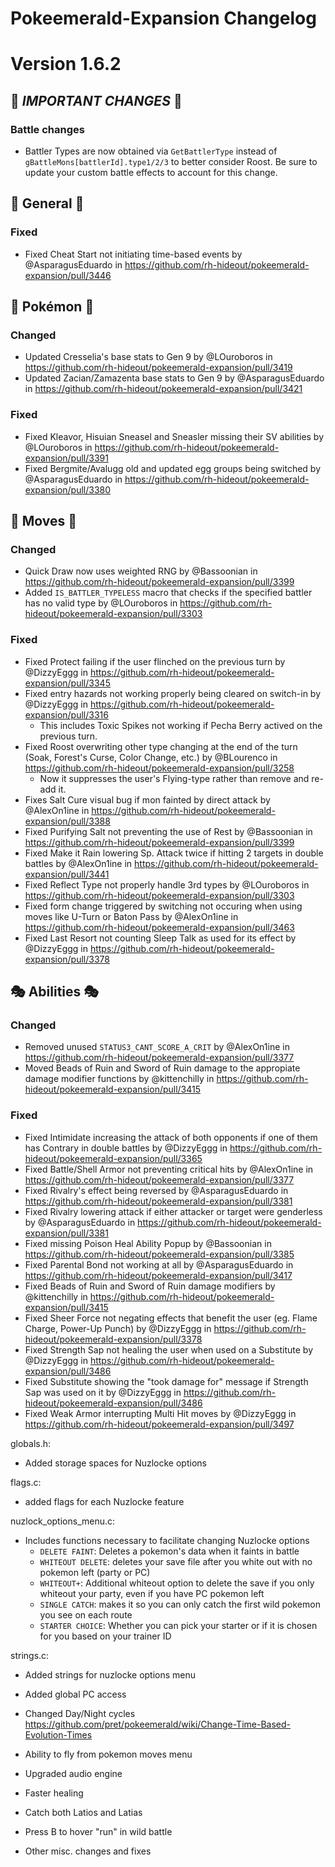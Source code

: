 # Pokeemerald-Expansion Changelog

# Version 1.6.2

## 🌋 *IMPORTANT CHANGES* 🌋
### Battle changes
* Battler Types are now obtained via `GetBattlerType` instead of `gBattleMons[battlerId].type1/2/3` to better consider Roost. Be sure to update your custom battle effects to account for this change.

## 🧬 General 🧬
### Fixed
* Fixed Cheat Start not initiating time-based events by @AsparagusEduardo in https://github.com/rh-hideout/pokeemerald-expansion/pull/3446

## 🐉 Pokémon 🐉
### Changed
* Updated Cresselia's base stats to Gen 9 by @LOuroboros in https://github.com/rh-hideout/pokeemerald-expansion/pull/3419
* Updated Zacian/Zamazenta base stats to Gen 9 by @AsparagusEduardo in https://github.com/rh-hideout/pokeemerald-expansion/pull/3421
### Fixed
* Fixed Kleavor, Hisuian Sneasel and Sneasler missing their SV abilities  by @LOuroboros in https://github.com/rh-hideout/pokeemerald-expansion/pull/3391
* Fixed Bergmite/Avalugg old and updated egg groups being switched by @AsparagusEduardo in https://github.com/rh-hideout/pokeemerald-expansion/pull/3380

## 🤹 Moves 🤹
### Changed
* Quick Draw now uses weighted RNG by @Bassoonian in https://github.com/rh-hideout/pokeemerald-expansion/pull/3399
* Added `IS_BATTLER_TYPELESS` macro that checks if the specified battler has no valid type by @LOuroboros in https://github.com/rh-hideout/pokeemerald-expansion/pull/3303
### Fixed
* Fixed Protect failing if the user flinched on the previous turn by @DizzyEggg in https://github.com/rh-hideout/pokeemerald-expansion/pull/3345
* Fixed entry hazards not working properly being cleared on switch-in by @DizzyEggg in https://github.com/rh-hideout/pokeemerald-expansion/pull/3316
    * This includes Toxic Spikes not working if Pecha Berry actived on the previous turn.
* Fixed Roost overwriting other type changing at the end of the turn (Soak, Forest's Curse, Color Change, etc.) by @BLourenco in https://github.com/rh-hideout/pokeemerald-expansion/pull/3258
    *  Now it suppresses the user's Flying-type rather than remove and re-add it.
* Fixes Salt Cure visual bug if mon fainted by direct attack by @AlexOn1ine in https://github.com/rh-hideout/pokeemerald-expansion/pull/3388
* Fixed Purifying Salt not preventing the use of Rest by @Bassoonian in https://github.com/rh-hideout/pokeemerald-expansion/pull/3399
* Fixed Make it Rain lowering Sp. Attack twice if hitting 2 targets in double battles by @AlexOn1ine in https://github.com/rh-hideout/pokeemerald-expansion/pull/3441
* Fixed Reflect Type not properly handle 3rd types by @LOuroboros in https://github.com/rh-hideout/pokeemerald-expansion/pull/3303
* Fixed form change triggered by switching not occuring when using moves like U-Turn or Baton Pass by @AlexOn1ine in https://github.com/rh-hideout/pokeemerald-expansion/pull/3463
* Fixed Last Resort not counting Sleep Talk as used for its effect by @DizzyEggg in https://github.com/rh-hideout/pokeemerald-expansion/pull/3378

## 🎭 Abilities 🎭
### Changed
* Removed unused `STATUS3_CANT_SCORE_A_CRIT` by @AlexOn1ine in https://github.com/rh-hideout/pokeemerald-expansion/pull/3377
* Moved Beads of Ruin and Sword of Ruin damage to the appropiate damage modifier functions by @kittenchilly in https://github.com/rh-hideout/pokeemerald-expansion/pull/3415
### Fixed
* Fixed Intimidate increasing the attack of both opponents if one of them has Contrary in double battles by @DizzyEggg in https://github.com/rh-hideout/pokeemerald-expansion/pull/3365
* Fixed Battle/Shell Armor not preventing critical hits by @AlexOn1ine in https://github.com/rh-hideout/pokeemerald-expansion/pull/3377
* Fixed Rivalry's effect being reversed by @AsparagusEduardo in https://github.com/rh-hideout/pokeemerald-expansion/pull/3381
* Fixed Rivalry lowering attack if either attacker or target were genderless by @AsparagusEduardo in https://github.com/rh-hideout/pokeemerald-expansion/pull/3381
* Fixed missing Poison Heal Ability Popup by @Bassoonian in https://github.com/rh-hideout/pokeemerald-expansion/pull/3385
* Fixed Parental Bond not working at all by @AsparagusEduardo in https://github.com/rh-hideout/pokeemerald-expansion/pull/3417
* Fixed Beads of Ruin and Sword of Ruin damage modifiers by @kittenchilly in https://github.com/rh-hideout/pokeemerald-expansion/pull/3415
* Fixed Sheer Force not negating effects that benefit the user (eg. Flame Charge, Power-Up Punch) by @DizzyEggg in https://github.com/rh-hideout/pokeemerald-expansion/pull/3378
* Fixed Strength Sap not healing the user when used on a Substitute by @DizzyEggg in https://github.com/rh-hideout/pokeemerald-expansion/pull/3486
* Fixed Substitute showing the "took damage for" message if Strength Sap was used on it by @DizzyEggg in https://github.com/rh-hideout/pokeemerald-expansion/pull/3486
* Fixed Weak Armor interrupting Multi Hit moves by @DizzyEggg in https://github.com/rh-hideout/pokeemerald-expansion/pull/3497

globals.h:
- Added storage spaces for Nuzlocke options

flags.c:
- added flags for each Nuzlocke feature

nuzlock_options_menu.c:
- Includes functions necessary to facilitate changing Nuzlocke options
    - `DELETE FAINT`: Deletes a pokemon's data when it faints in battle
    - `WHITEOUT DELETE`: deletes your save file after you white out with no pokemon left (party or PC)
    - `WHITEOUT+`: Additional whiteout option to delete the save if you only whiteout your party, even if you have PC pokemon left
    - `SINGLE CATCH`: makes it so you can only catch the first wild pokemon you see on each route
    - `STARTER CHOICE`: Whether you can pick your starter or if it is chosen for you based on your trainer ID

strings.c:
- Added strings for nuzlocke options menu

- Added global PC access
- Changed Day/Night cycles https://github.com/pret/pokeemerald/wiki/Change-Time-Based-Evolution-Times
- Ability to fly from pokemon moves menu
- Upgraded audio engine
- Faster healing
- Catch both Latios and Latias
- Press B to hover "run" in wild battle
- Other misc. changes and fixes
